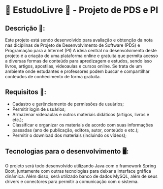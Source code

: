 # 📘 EstudoLivre 📘 - Projeto de PDS e PI

## Descrição 📝:
Este projeto está sendo desenvolvido para avaliação e obtenção da nota nas diciplinas de Projeto de Desenvolvimento de Software (PDS) e Programação para a Internet (PI)
A ideia central no desenvolvimento deste projeto é a criação de uma plataforma online e gratuita que permita acesso a diversas formas de conteúdo para apredizagem e estudos, sendo isso livros, artigos, apostilas, videoaulas e cursos online. Se trata de um ambiente onde estudantes e professores podem buscar e compartilhar conteúdos de conhecimento de forma gratuita.

## Requisitos 🪪:
- Cadastro e gerênciamento de permissões de usuários;
- Permitir login de usuários;
- Armazenar videoaulas e outros materiais didáticos (artigos, livros e etc.);
- Classificar e organizar os materiais de acordo com suas informações passadas (ano de publicação, editora, autor, conteúdo e etc.);
- Permitir o download dos materiais (incluindo os vídeos);

## Tecnologias para o desenvolvimento 🖥️:
O projeto será todo desenvolvido utilizando Java com o framework Spring Boot, juntamente com outras tecnologias para deixar a interface gráfica dinâmica.
Além disso, será utilizado banco de dados MySQL, além de seus drivers e conectores para permitir a comunicação com o sistema.
